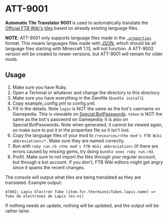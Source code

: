 # ATT-9001

**Automatic Tile Translator 9001** is used to automatically translate the [Official FTB Wiki's](https://ftb.gamepedia.com/FTB_Wiki) [tiles](https://ftb.gamepedia.com/Special:TileList) based on already existing language files.

**NOTE**: ATT-9001 only supports language files made in the [`.properties`](https://en.wikipedia.org/wiki/.properties) format. This means languages files made with [JSON](https://en.wikipedia.org/wiki/JSON), which should be all language files starting with Minecraft 1.13, will not function. A ATT-9002 version will be created to newer versions, but ATT-9001 will remain for older mods.

## Usage
1. Make sure you have Ruby.
2. Open a Terminal or whatever and change the directory to this directory.
3. Make sure you have everything in the Gemfile (`bundle install`).
4. Copy example_config.yml to config.yml.
5. Fill in the details. Note `login` is NOT the same as the bot's username on Gamepedia. This is viewable on [Special:BotPasswords](https://ftb.gamepedia.com/Special:BotPasswords). `token` is NOT the same as the bot's password on Gamepedia; it is also on Special:BotPasswords. Note when generated, it cannot be viewed again, so make sure to put it in the properties file so it isn't lost.
5. Copy the language files of your mod to `/resources/<the mod's FTB Wiki abbreviation>/*`. Make sure they are named correctly.
6. Run with `ruby run.rb <the mod's FTB Wiki abbreviation>` (if there are errors caused by missing gems, try doing `bundle exec ruby run.rb`).
7. Profit. Make sure to not import the tiles through your regular account, but through a bot account. If you don't, FTB Wiki editors might get angry since it spams the recent changes.

The console will output what tiles are being translated as they are translated. Example output:
```
47402; Lapis Electron Tube (item.for.thermionicTubes.lapis.name) => Tubo de electrones de Lapis (es-ni)
```

If nothing needs an update, nothing will be updated, and the output will be rather lame.
